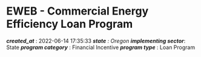 # EWEB - Commercial Energy Efficiency Loan Program 
 ***created_at*** : 2022-06-14 17:35:33 
 ***state** : Oregon 
 **implementing sector***: State 
 ***program category*** : Financial Incentive 
 ***program type*** : Loan Program 
 
